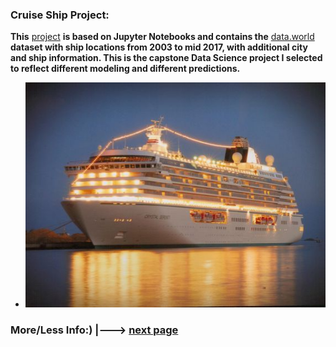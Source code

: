### Cruise Ship Project:
**This** [project](https://github.com/fvgras/cruise-ship-proj/) **is based on Jupyter Notebooks and contains the** [data.world](https://data.world) **dataset with ship locations from 2003 to mid 2017, with additional city and ship information. This is the capstone Data Science project I selected to reflect different modeling and different predictions.**

- ![ship](./images/night_ship_image_usatoday.jpg)

### More/Less Info:) |---> [next page](./reference.md) 

```markdown
```
